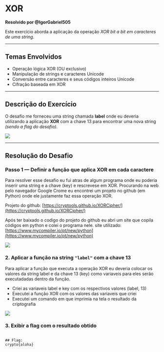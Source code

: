 # XOR  
**Resolvido por @IgorGabriel505**  

Este exercício aborda a aplicação da operação *XOR bit a bit em caracteres de uma string*.

---

## Temas Envolvidos

- Operação lógica XOR (OU exclusivo)  
- Manipulação de strings e caracteres Unicode  
- Conversão entre caracteres e seus códigos inteiros Unicode  
- Cifração baseada em XOR

---

## Descrição do Exercício

O desafio me forneceu uma string chamada **label** onde eu deveria utilizando a aplicação **XOR** com a chave 13 para encontrar uma nova string *(sendo a flag do desafio)*.  

![](Imagens_label/1.png)

---

## Resolução do Desafio

### Passo 1 — Definir a função que aplica XOR em cada caractere
Para resolver esse desafio eu fui atras de algum programa onde eu poderia inserir uma string e a chave (key) e rescrevese em XOR.
Procurando na web pelo navegador Google Crome eu encontrei um projeto no github (em Python) onde ele justamente faz essa operação XOR.

Projeto do github:   [https://cryptools.github.io/XORCipher/](https://cryptools.github.io/XORCipher/)  

Após ter baixado o codigo do projeto do github eu abri um site que copila códigos em python e colei o programa nele.
site utilizado: [https://www.mycompiler.io/pt/new/python](https://www.mycompiler.io/pt/new/python)

![](Imagens_label/2.png)


### 2. Aplicar a função na string `"label"` com a chave 13

Para aplicar a função que executa a operação XOR eu deveria colocar os valores da string label e da chave 13 (key) como variaveis para eles serão executadadas dentro da função.

- Criei as variaveis label e key com os respectivos valores (label, 13)
- Executei a função XOR com os valores das variaveis que criei
- Executei um comando em que imprimia na tela o resultado da criptografia

![](Imagens_label/3.0.png)

### 3. Exibir a flag com o resultado obtido

```

## Flag:
crypto{aloha}
```
